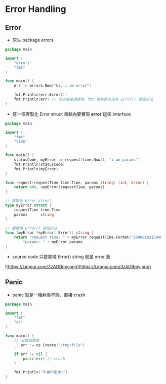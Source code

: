 # Error Handling

## Error

- 原生 package errors

```go
package main

import (
	"errors"
	"fmt"
)

func main() {
	err := errors.New("hi, i am error")

	fmt.Println(err.Error())
	fmt.Println(err) // 可以直接這樣用，fmt 會判斷有沒有 Error() 這個方法
}
```

- 寫一個客製化 Error struct
重點為要實現 **error** 這個 interface

```go
package main

import (
    "fmt"
    "time"
)

func main() {
    statusCode, myError := request(time.Now(), "i am params")
    fmt.Println(statusCode)
    fmt.Println(myError)
}

func request(requestTime time.Time, params string) (int, error) {
    return 404, &myError{requestTime, params}
}

// 客製化 Error struct
type myError struct {
    requestTime time.Time
    params      string
}

// 要實現 Error() 這個方法
func (myError *myError) Error() string {
    return "request time: " + myError.requestTime.Format("20060102150405") + "\n" +
        "params: " + myError.params
}
```

- source code
只要實現 Error() string 就是 error 惹

![https://i.imgur.com/3zAOBmy.png](https://i.imgur.com/3zAOBmy.png)

## Panic

- panic 就是一種射後不理，直接 crash

```go
package main

import (
    "fmt"
    "os"
)

func main() {
    // 沒這個檔案
    _, err := os.Create("/tmp/file")

    if err != nil {
        panic(err) // crash
    }

    fmt.Println("不會印出來!")
}

```